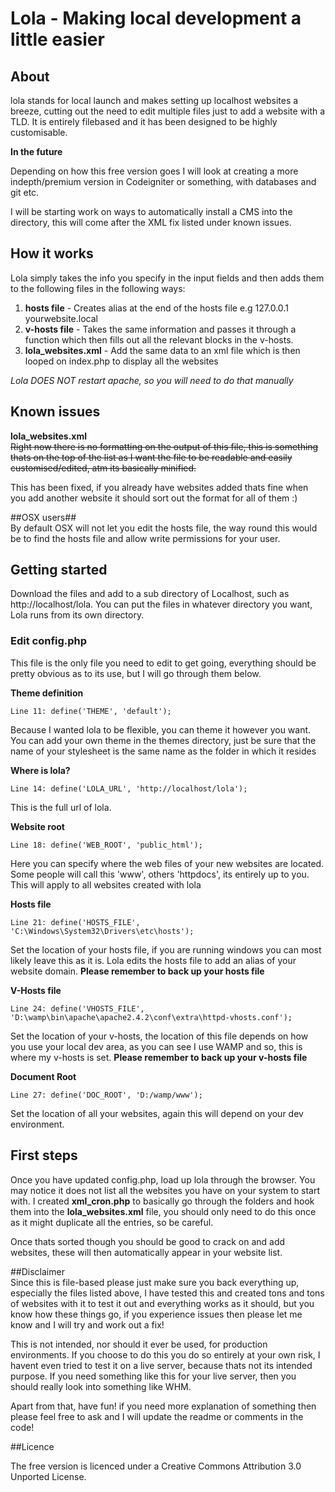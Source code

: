 # Lola - Making local development a little easier

## About
lola stands for local launch and makes setting up localhost websites a breeze, cutting out the need to edit multiple files just to add a website with a TLD. It is entirely filebased and it has been designed to be highly customisable.

**In the future**

Depending on how this free version goes I will look at creating a more indepth/premium version in Codeigniter or something, with databases and git etc.

I will be starting work on ways to automatically install a CMS into the directory, this will come after the XML fix listed under known issues.

## How it works
Lola simply takes the info you specify in the input fields and then adds them to the following files in the following ways:

  1. **hosts file** - Creates alias at the end of the hosts file e.g 127.0.0.1 yourwebsite.local
  2. **v-hosts file** - Takes the same information and passes it through a function which then fills out all the relevant blocks in the v-hosts.
  3. **lola_websites.xml** - Add the same data to an xml file which is then looped on index.php to display all the websites   



 _Lola DOES NOT restart apache, so you will need to do that manually_

## Known issues ##

**lola\_websites.xml**  
~~Right now there is no formatting on the output of this file, this is something thats on the top of the list as I want the file to be readable and easily customised/edited, atm its basically minified.~~  
		
This has been fixed, if you already have websites added thats fine when you add another website it should sort out the format for all of them :)  

##OSX users##  
By default OSX will not let you edit the hosts file, the way round this would be to find the hosts file and allow write permissions for your user.  

## Getting started
Download the files and add to a sub directory of Localhost, such as http://localhost/lola. You can put the files in whatever directory you want, Lola runs from its own directory.

### Edit config.php
This file is the only file you need to edit to get going, everything should be pretty obvious as to its use, but I will go through them below.

**Theme definition**

	Line 11: define('THEME', 'default');

Because I wanted lola to be flexible, you can theme it however you want. You can add your own theme in the themes directory, just be sure that the name of your stylesheet is the same name as the folder in which it resides

**Where is lola?**  

	Line 14: define('LOLA_URL', 'http://localhost/lola');

This is the full url of lola.

**Website root**  

	Line 18: define('WEB_ROOT', 'public_html');

Here you can specify where the web files of your new websites are located. Some people will call this 'www', others 'httpdocs', its entirely up to you. This will apply to all websites created with lola

**Hosts file**

	Line 21: define('HOSTS_FILE', 'C:\Windows\System32\Drivers\etc\hosts');

Set the location of your hosts file, if you are running windows you can most likely leave this as it is. Lola edits the hosts file to add an alias of your website domain. **Please remember to back up your hosts file**

**V-Hosts file**

	Line 24: define('VHOSTS_FILE', 'D:\wamp\bin\apache\apache2.4.2\conf\extra\httpd-vhosts.conf');

Set the location of your v-hosts, the location of this file depends on how you use your local dev area, as you can see I use WAMP and so, this is where my v-hosts is set. **Please remember to back up your v-hosts file**

**Document Root**

	Line 27: define('DOC_ROOT', 'D:/wamp/www');

Set the location of all your websites, again this will depend on your dev environment.

## First steps

Once you have updated config.php, load up lola through the browser. You may notice it does not list all the websites you have on your system to start with.
I created **xml\_cron.php** to basically go through the folders and hook them into the **lola\_websites.xml** file, you should only need to do this once as it might duplicate all the entries, so be careful.

Once thats sorted though you should be good to crack on and add websites, these will then automatically appear in your website list.

##Disclaimer  
Since this is file-based please just make sure you back everything up, especially the files listed above, I have tested this and created tons and tons of websites with it to test it out and everything works as it should, but you know how these things go, if you experience issues then please let me know and I will try and work out a fix!

This is not intended, nor should it ever be used, for production environments. If you choose to do this you do so entirely at your own risk, I havent even tried to test it on a live server, because thats not its intended purpose. If you need something like this for your live server, then you should really look into something like WHM.

Apart from that, have fun! if you need more explanation of something then please feel free to ask and I will update the readme or comments in the code!

##Licence

The free version is licenced under a Creative Commons Attribution 3.0 Unported License.